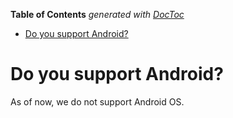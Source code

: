 <!-- START doctoc generated TOC please keep comment here to allow auto update -->
<!-- DON'T EDIT THIS SECTION, INSTEAD RE-RUN doctoc TO UPDATE -->
**Table of Contents**  *generated with [DocToc](https://github.com/thlorenz/doctoc)*

- [Do you support Android?](#do-you-support-android)

<!-- END doctoc generated TOC please keep comment here to allow auto update -->

# Do you support Android?

As of now, we do not support Android OS.

